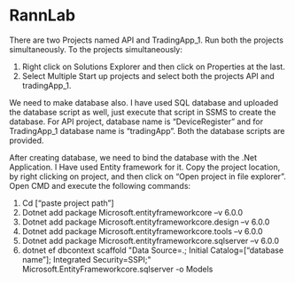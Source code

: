# RannLab

There are two Projects named API and TradingApp_1. Run both the projects simultaneously. 
To the projects simultaneously:
1.	Right click on Solutions Explorer and then click on Properties at the last.
2.	Select Multiple Start up projects and select both the projects API and tradingApp_1.

 We need to make database also. I have used SQL database and uploaded the database script as well, just execute that script in SSMS to create the database.
 For API project, database name is “DeviceRegister” and for TradingApp_1 database name is “tradingApp”. Both the database scripts are provided.

 After creating database, we need to bind the database with the .Net Application. I Have used Entity framework for it.
 Copy the project location, by right clicking on project, and then click on “Open project in file explorer”. 
 Open CMD and execute the following commands:

1.	Cd [“paste project path”]
2.	Dotnet add package Microsoft.entityframeworkcore –v 6.0.0
3.	Dotnet add package Microsoft.entityframeworkcore.design –v 6.0.0
4.	Dotnet add package Microsoft.entityframeworkcore.tools –v 6.0.0
5.	Dotnet add package Microsoft.entityframeworkcore.sqlserver –v 6.0.0
6.	dotnet ef dbcontext scaffold "Data Source=.; Initial Catalog=[“database name”]; Integrated Security=SSPI;" Microsoft.EntityFrameworkcore.sqlserver -o Models
